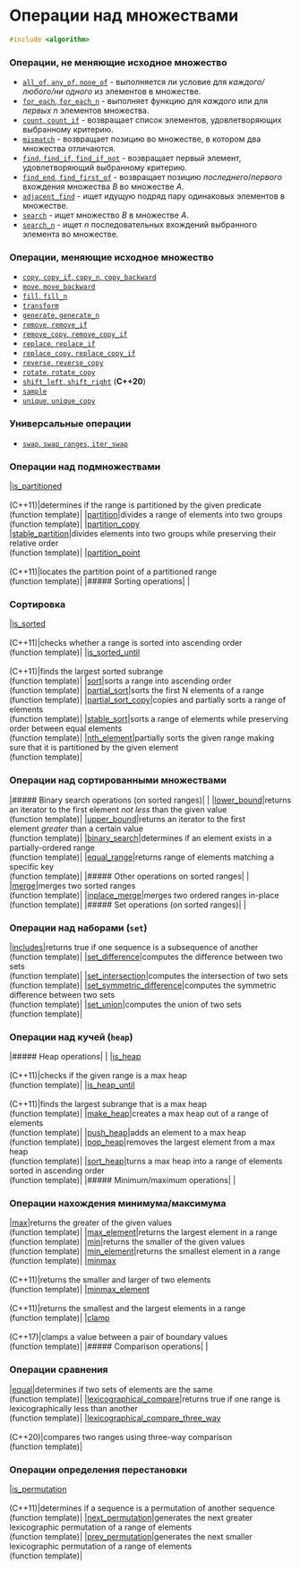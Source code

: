 # Операции над множествами
```cpp
#include <algorithm>
```

### Операции, не меняющие исходное множество
- [`all_of`, `any_of`, `none_of`](range/analysis/all_of) - выполняется ли условие для *каждого/любого/ни одного* из элементов в множестве. 
- [`for_each`, `for_each_n`](range/non-modifying/for_each) - выполняет функцию для *каждого* или для *первых $n$* элементов множества.
- [`count`, `count_if`](range/analysis/count) - возвращает список элементов, удовлетворяющих выбранному критерию.
- [`mismatch`](range/analysis/mismatch) - возвращает позицию во множестве, в котором два множества отличаются.
- [`find`, `find_if`, `find_if_not`](range/analysis/find) - возвращает первый элемент, удовлетворяющий выбранному критерию.
- [`find_end`, `find_first_of`](range/analysis/find_end) - возвращает позицию *последнего*/*первого* вхождения множества $B$ во множестве $A$.
- [`adjacent_find`](range/analysis/adjacent_find) - ищет идущую подряд пару одинаковых элементов в множестве.
- [`search`](range/analysis/search) - ищет множество $B$ в множестве $A$.
- [`search_n`](range/analysis/search_n) - ищет $n$ последовательных вхождений выбранного элемента во множестве.

### Операции, меняющие исходное множество
- [`copy`, `copy_if`, `copy_n`, `copy_backward`](range/copy-move/copy)
- [`move`, `move_backward`](range/copy-move/move)
- [`fill`, `fill_n`](range/copy-move/fill)
- [`transform`](range/transform)
- [`generate`, `generate_n`](range/generate/generate)
- [`remove`, `remove_if`](range/removal/remove)
- [`remove_copy`, `remove_copy_if`](range/removal/remove_copy)
- [`replace`, `replace_if`](range/replacement/replace)
- [`replace_copy`, `replace_copy_if`](range/replacement/replace_copy)
- [`reverse`, `reverse_copy`](range/reverse)
- [`rotate`, `rotate_copy`](range/rotate)
- [`shift_left`, `shift_right`](range/shift) (**C++20**)
- [`sample`](range/sample)
- [`unique`, `unique_copy`](range/unique)
### Универсальные операции
- [`swap`, `swap_ranges`, `iter_swap`](common/swap)

### Операции над подмножествами
|[is_partitioned](https://en.cppreference.com/w/cpp/algorithm/is_partitioned "cpp/algorithm/is partitioned")<br><br>(C++11)|determines if the range is partitioned by the given predicate  <br>(function template)|
|[partition](https://en.cppreference.com/w/cpp/algorithm/partition "cpp/algorithm/partition")|divides a range of elements into two groups  <br>(function template)|
|[partition_copy](https://en.cppreference.com/w/cpp/algorithm/partition_copy "cpp/algorithm/partition copy")<br>
|[stable_partition](https://en.cppreference.com/w/cpp/algorithm/stable_partition "cpp/algorithm/stable partition")|divides elements into two groups while preserving their relative order  <br>(function template)|
|[partition_point](https://en.cppreference.com/w/cpp/algorithm/partition_point "cpp/algorithm/partition point")<br><br>(C++11)|locates the partition point of a partitioned range  <br>(function template)|
|##### Sorting operations|   |

### Сортировка
|[is_sorted](https://en.cppreference.com/w/cpp/algorithm/is_sorted "cpp/algorithm/is sorted")<br><br>(C++11)|checks whether a range is sorted into ascending order  <br>(function template)|
|[is_sorted_until](https://en.cppreference.com/w/cpp/algorithm/is_sorted_until "cpp/algorithm/is sorted until")<br><br>(C++11)|finds the largest sorted subrange  <br>(function template)|
|[sort](https://en.cppreference.com/w/cpp/algorithm/sort "cpp/algorithm/sort")|sorts a range into ascending order  <br>(function template)|
|[partial_sort](https://en.cppreference.com/w/cpp/algorithm/partial_sort "cpp/algorithm/partial sort")|sorts the first N elements of a range  <br>(function template)|
|[partial_sort_copy](https://en.cppreference.com/w/cpp/algorithm/partial_sort_copy "cpp/algorithm/partial sort copy")|copies and partially sorts a range of elements  <br>(function template)|
|[stable_sort](https://en.cppreference.com/w/cpp/algorithm/stable_sort "cpp/algorithm/stable sort")|sorts a range of elements while preserving order between equal elements  <br>(function template)|
|[nth_element](https://en.cppreference.com/w/cpp/algorithm/nth_element "cpp/algorithm/nth element")|partially sorts the given range making sure that it is partitioned by the given element  <br>(function template)|
### Операции над сортированными множествами
|##### Binary search operations (on sorted ranges)|   |
|[lower_bound](https://en.cppreference.com/w/cpp/algorithm/lower_bound "cpp/algorithm/lower bound")|returns an iterator to the first element _not less_ than the given value  <br>(function template)|
|[upper_bound](https://en.cppreference.com/w/cpp/algorithm/upper_bound "cpp/algorithm/upper bound")|returns an iterator to the first element _greater_ than a certain value  <br>(function template)|
|[binary_search](https://en.cppreference.com/w/cpp/algorithm/binary_search "cpp/algorithm/binary search")|determines if an element exists in a partially-ordered range  <br>(function template)|
|[equal_range](https://en.cppreference.com/w/cpp/algorithm/equal_range "cpp/algorithm/equal range")|returns range of elements matching a specific key  <br>(function template)|
|##### Other operations on sorted ranges|   |
|[merge](https://en.cppreference.com/w/cpp/algorithm/merge "cpp/algorithm/merge")|merges two sorted ranges  <br>(function template)|
|[inplace_merge](https://en.cppreference.com/w/cpp/algorithm/inplace_merge "cpp/algorithm/inplace merge")|merges two ordered ranges in-place  <br>(function template)|
|##### Set operations (on sorted ranges)|   |

### Операции над наборами (`set`)
|[includes](https://en.cppreference.com/w/cpp/algorithm/includes "cpp/algorithm/includes")|returns true if one sequence is a subsequence of another  <br>(function template)|
|[set_difference](https://en.cppreference.com/w/cpp/algorithm/set_difference "cpp/algorithm/set difference")|computes the difference between two sets  <br>(function template)|
|[set_intersection](https://en.cppreference.com/w/cpp/algorithm/set_intersection "cpp/algorithm/set intersection")|computes the intersection of two sets  <br>(function template)|
|[set_symmetric_difference](https://en.cppreference.com/w/cpp/algorithm/set_symmetric_difference "cpp/algorithm/set symmetric difference")|computes the symmetric difference between two sets  <br>(function template)|
|[set_union](https://en.cppreference.com/w/cpp/algorithm/set_union "cpp/algorithm/set union")|computes the union of two sets  <br>(function template)|

### Операции над кучей (`heap`)
|##### Heap operations|   |
|[is_heap](https://en.cppreference.com/w/cpp/algorithm/is_heap "cpp/algorithm/is heap")<br><br>(C++11)|checks if the given range is a max heap  <br>(function template)|
|[is_heap_until](https://en.cppreference.com/w/cpp/algorithm/is_heap_until "cpp/algorithm/is heap until")<br><br>(C++11)|finds the largest subrange that is a max heap  <br>(function template)|
|[make_heap](https://en.cppreference.com/w/cpp/algorithm/make_heap "cpp/algorithm/make heap")|creates a max heap out of a range of elements  <br>(function template)|
|[push_heap](https://en.cppreference.com/w/cpp/algorithm/push_heap "cpp/algorithm/push heap")|adds an element to a max heap  <br>(function template)|
|[pop_heap](https://en.cppreference.com/w/cpp/algorithm/pop_heap "cpp/algorithm/pop heap")|removes the largest element from a max heap  <br>(function template)|
|[sort_heap](https://en.cppreference.com/w/cpp/algorithm/sort_heap "cpp/algorithm/sort heap")|turns a max heap into a range of elements sorted in ascending order  <br>(function template)|
|##### Minimum/maximum operations|   |

### Операции нахождения минимума/максимума
|[max](https://en.cppreference.com/w/cpp/algorithm/max "cpp/algorithm/max")|returns the greater of the given values  <br>(function template)|
|[max_element](https://en.cppreference.com/w/cpp/algorithm/max_element "cpp/algorithm/max element")|returns the largest element in a range  <br>(function template)|
|[min](https://en.cppreference.com/w/cpp/algorithm/min "cpp/algorithm/min")|returns the smaller of the given values  <br>(function template)|
|[min_element](https://en.cppreference.com/w/cpp/algorithm/min_element "cpp/algorithm/min element")|returns the smallest element in a range  <br>(function template)|
|[minmax](https://en.cppreference.com/w/cpp/algorithm/minmax "cpp/algorithm/minmax")<br><br>(C++11)|returns the smaller and larger of two elements  <br>(function template)|
|[minmax_element](https://en.cppreference.com/w/cpp/algorithm/minmax_element "cpp/algorithm/minmax element")<br><br>(C++11)|returns the smallest and the largest elements in a range  <br>(function template)|
|[clamp](https://en.cppreference.com/w/cpp/algorithm/clamp "cpp/algorithm/clamp")<br><br>(C++17)|clamps a value between a pair of boundary values  <br>(function template)|
|##### Comparison operations|   |

### Операции сравнения
|[equal](https://en.cppreference.com/w/cpp/algorithm/equal "cpp/algorithm/equal")|determines if two sets of elements are the same  <br>(function template)|
|[lexicographical_compare](https://en.cppreference.com/w/cpp/algorithm/lexicographical_compare "cpp/algorithm/lexicographical compare")|returns true if one range is lexicographically less than another  <br>(function template)|
|[lexicographical_compare_three_way](https://en.cppreference.com/w/cpp/algorithm/lexicographical_compare_three_way "cpp/algorithm/lexicographical compare three way")<br><br>(C++20)|compares two ranges using three-way comparison  <br>(function template)|

### Операции определения перестановки
|[is_permutation](https://en.cppreference.com/w/cpp/algorithm/is_permutation "cpp/algorithm/is permutation")<br><br>(C++11)|determines if a sequence is a permutation of another sequence  <br>(function template)|
|[next_permutation](https://en.cppreference.com/w/cpp/algorithm/next_permutation "cpp/algorithm/next permutation")|generates the next greater lexicographic permutation of a range of elements  <br>(function template)|
|[prev_permutation](https://en.cppreference.com/w/cpp/algorithm/prev_permutation "cpp/algorithm/prev permutation")|generates the next smaller lexicographic permutation of a range of elements  <br>(function template)|
